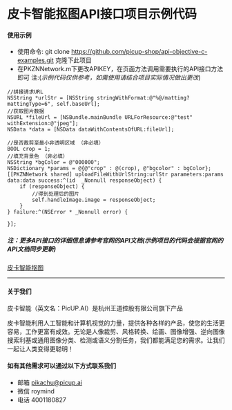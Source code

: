 # 皮卡智能抠图API接口项目示例代码

#### 使用示例
- 使用命令: git clone https://github.com/picup-shop/api-objective-c-examples.git 克隆下此项目
- 在PKZNNetwork.m下更改APIKEY，在页面方法调用需要执行的API接口方法即可 注:(*示例代码仅供参考，如需使用请结合项目实际情况做出更改*)
```
//拼接请求URL
NSString *urlStr = [NSString stringWithFormat:@"%@/matting?mattingType=6", self.baseUrl];
//获取图片数据
NSURL *fileUrl = [NSBundle.mainBundle URLForResource:@"test" withExtension:@"jpeg"];
NSData *data = [NSData dataWithContentsOfURL:fileUrl];

//是否裁剪至最小非透明区域 （非必填）
BOOL crop = 1;
//填充背景色 （非必填）
NSString *bgColor = @"000000";
NSDictionary *params = @{@"crop" : @(crop), @"bgcolor" : bgColor};
[[PKZNNetwork shared] uploadFileWithUrlString:urlStr parameters:params data:data success:^(id  _Nonnull responseObject) {
    if (responseObject) {
        //得到处理后的图片
        self.handleImage.image = responseObject;
    }
} failure:^(NSError * _Nonnull error) {

}];
```

##### 注：更多API接口的详细信息请参考官网的API文档(示例项目的代码会根据官网的API文档同步更新)
[皮卡智能抠图](https://www.tukeli.net/apidoc-image-matting.html)

---
#### 关于我们
皮卡智能（英文名：PicUP.AI）是杭州王道控股有限公司旗下产品

皮卡智能利用人工智能和计算机视觉的力量，提供各种各样的产品，使您的生活更容易，工作更富有成效。无论是人像裁剪、风格转换、绘画、图像增强、逆向图像搜索利基或通用图像分类、检测或语义分割任务，我们都能满足您的需求。让我们一起让人类变得更聪明！

#### 如有其他需求可以通过以下方式联系我们
- 邮箱
pikachu@picup.ai
- 微信
roymind
- 电话
4001180827
